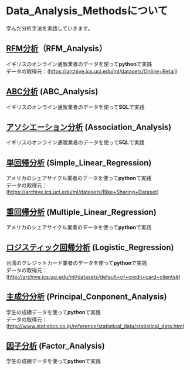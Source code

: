 # Data_Analysis_Methodsについて
学んだ分析手法を実践していきます。

## [RFM分析][686c0db0]（RFM_Analysis）
イギリスのオンライン通販業者のデータを使って**python**で実践  
データの取得元：(https://archive.ics.uci.edu/ml/datasets/Online+Retail)

  [686c0db0]: https://github.com/selectfromwhere/Data_Analysis_Methods/tree/master/RFM_Analysis "RFM分析"

## [ABC分析][cf9ec285] (ABC_Analysis)
イギリスのオンライン通販業者のデータを使って**SQL**で実践

  [cf9ec285]: https://github.com/selectfromwhere/Data_Analysis_Methods/tree/master/ABC_Analysis "ABC分析"

## [アソシエーション分析][52042519] (Association_Analysis)
イギリスのオンライン通販業者のデータを使って**SQL**で実践

  [52042519]: https://github.com/selectfromwhere/Data_Analysis_Methods/tree/master/Association_Analysis "アソシエーション分析"

## [単回帰分析][2ed2f95d] (Simple_Linear_Regression)
アメリカのシェアサイクル業者のデータを使って**python**で実践  
データの取得元：(https://archive.ics.uci.edu/ml/datasets/Bike+Sharing+Dataset)

  [2ed2f95d]: https://github.com/selectfromwhere/Data_Analysis_Methods/tree/master/Simple_Linear_Regression "単回帰分析"

## [重回帰分析][38c345d7] (Multiple_Linear_Regression)
アメリカのシェアサイクル業者のデータを使って**python**で実践

  [38c345d7]: https://github.com/selectfromwhere/Data_Analysis_Methods/tree/master/Multiple_Linear_Regression "重回帰分析"

## [ロジスティック回帰分析][200cd2d2] (Logistic_Regression)
台湾のクレジットカード業者のデータを使って**python**で実践  
データの取得元：(http://archive.ics.uci.edu/ml/datasets/default+of+credit+card+clients#)

  [200cd2d2]: https://github.com/selectfromwhere/Data_Analysis_Methods/tree/master/Logistic_Regression "ロジスティック回帰"

## [主成分分析][3ced0524] (Principal_Conponent_Analysis)
学生の成績データを使って**python**で実践  
データの取得元：(http://www.statistics.co.jp/reference/statistical_data/statistical_data.htm)

  [3ced0524]: https://github.com/selectfromwhere/Data_Analysis_Methods/tree/master/Principal_Conponent_Analysis "主成分分析"

## [因子分析][ba7194b3] (Factor_Analysis)
学生の成績データを使って**python**で実践  

  [ba7194b3]: https://github.com/selectfromwhere/Data_Analysis_Methods/tree/master/Factor_Analysis "因子分析"
